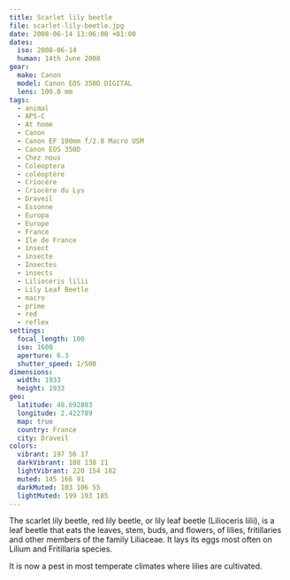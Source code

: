 ```yaml
---
title: Scarlet lily beetle
file: scarlet-lily-beetle.jpg
date: 2008-06-14 13:06:00 +01:00
dates:
  iso: 2008-06-14
  human: 14th June 2008
gear:
  make: Canon
  model: Canon EOS 350D DIGITAL
  lens: 100.0 mm
tags:
  - animal
  - APS-C
  - At home
  - Canon
  - Canon EF 100mm f/2.8 Macro USM
  - Canon EOS 350D
  - Chez nous
  - Coleoptera
  - coléoptère
  - Criocère
  - Criocère du Lys
  - Draveil
  - Essonne
  - Europa
  - Europe
  - France
  - Ile de France
  - insect
  - insecte
  - Insectes
  - insects
  - Lilioceris lilii
  - Lily Leaf Beetle
  - macro
  - prime
  - red
  - reflex
settings:
  focal_length: 100
  iso: 1600
  aperture: 6.3
  shutter_speed: 1/500
dimensions:
  width: 1933
  height: 1933
geo:
  latitude: 48.692803
  longitude: 2.422789
  map: true
  country: France
  city: Draveil
colors:
  vibrant: 197 56 17
  darkVibrant: 108 138 11
  lightVibrant: 220 154 182
  muted: 145 166 91
  darkMuted: 103 106 55
  lightMuted: 199 193 185
---
```


The scarlet lily beetle, red lily beetle, or lily leaf beetle (Lilioceris lilii), is a leaf beetle that eats the leaves, stem, buds, and flowers, of lilies, fritillaries and other members of the family Liliaceae. It lays its eggs most often on Lilium and Fritillaria species.

It is now a pest in most temperate climates where lilies are cultivated.
